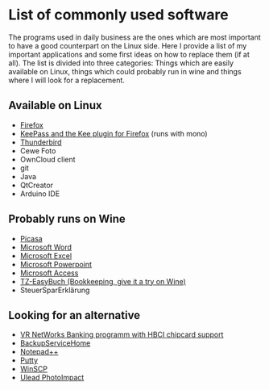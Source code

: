 # List of commonly used software

The programs used in daily business are the ones which are most important to have a good counterpart on the Linux side. Here I provide a list of my important applications and some first ideas on how to replace them (if at all). The list is divided into three categories: Things which are easily available on Linux, things which could probably run in wine and things where I will look for a replacement.

## Available on Linux

* [Firefox](Firefox.md)
* [KeePass and the Kee plugin for Firefox](Firefox.md) (runs with mono)
* [Thunderbird](Thunderbird.md)
* Cewe Foto
* OwnCloud client
* git
* Java
* QtCreator
* Arduino IDE

## Probably runs on Wine

* [Picasa](Picasa.md)
* [Microsoft Word](Office2010.md)
* [Microsoft Excel](Office2010.md)
* [Microsoft Powerpoint](Office2010.md)
* [Microsoft Access](Access.md)
* [TZ-EasyBuch (Bookkeeping, give it a try on Wine)](Access.md)
* SteuerSparErklärung

## Looking for an alternative

* [VR NetWorks Banking programm with HBCI chipcard support](Alternatives.md)
* [BackupServiceHome](Alternatives.md)
* [Notepad++](Alternatives.md)
* [Putty](Alternatives.md)
* [WinSCP](Alternatives.md)
* [Ulead PhotoImpact](Alternatives.md)

